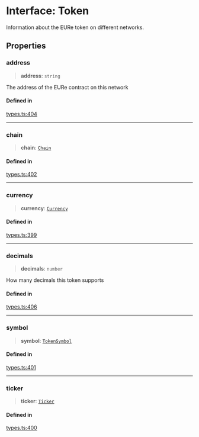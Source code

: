 # Interface: Token

Information about the EURe token on different networks.

## Properties

### address

> **address**: `string`

The address of the EURe contract on this network

#### Defined in

[types.ts:404](https://github.com/monerium/js-monorepo/blob/main/packages/sdk/src/types.ts#L404)

***

### chain

> **chain**: [`Chain`](/docs/packages/SDK/type-aliases/Chain.md)

#### Defined in

[types.ts:402](https://github.com/monerium/js-monorepo/blob/main/packages/sdk/src/types.ts#L402)

***

### currency

> **currency**: [`Currency`](/docs/packages/SDK/enumerations/Currency.md)

#### Defined in

[types.ts:399](https://github.com/monerium/js-monorepo/blob/main/packages/sdk/src/types.ts#L399)

***

### decimals

> **decimals**: `number`

How many decimals this token supports

#### Defined in

[types.ts:406](https://github.com/monerium/js-monorepo/blob/main/packages/sdk/src/types.ts#L406)

***

### symbol

> **symbol**: [`TokenSymbol`](/docs/packages/SDK/type-aliases/TokenSymbol.md)

#### Defined in

[types.ts:401](https://github.com/monerium/js-monorepo/blob/main/packages/sdk/src/types.ts#L401)

***

### ticker

> **ticker**: [`Ticker`](/docs/packages/SDK/type-aliases/Ticker.md)

#### Defined in

[types.ts:400](https://github.com/monerium/js-monorepo/blob/main/packages/sdk/src/types.ts#L400)
